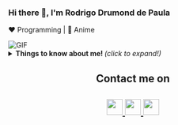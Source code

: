 ### Hi there 👋, I'm Rodrigo Drumond de Paula 
:heart: Programming | :blue_heart: Anime
  
  <img align="center" alt="GIF" src="https://media.giphy.com/media/iIqmM5tTjmpOB9mpbn/giphy.gif" />

<details>
  <summary> <b> Things to know about me! </b> <i>(click to expand!)</i> </summary>
  
  <br>   
   <p align="center">
  [![Github Stats](https://github-readme-stats.vercel.app/api?username=rdrumond33&show_icons=true&title_color=fff&icon_color=79ff97&text_color=9f9f9f&bg_color=151515)](https://github.com/anuraghazra/github-readme-stats)
</p>

### - Languages and Tools

<p align="center">
   [![Top Langs](https://github-readme-stats.vercel.app/api/top-langs/?username=rdrumond33&layout=compact)](https://github.com/anuraghazra/github-readme-stats)   
</p>

### - I'm currently...

- Teste.
---

</details>
  <h2 align="center">Contact me on</h2>
      <h2 align="center">
         <a href="https://www.linkedin.com/in/rodrigo-drumond-de-paula-481268120">
         <img src="https://github.com/gauravghongde/social-icons/blob/master/PNG/Black/LinkedIN_black.png" width="32" height="32"/>
         </a>     
         <a href="https://telegram.me/rdrumond33">
         <img src="https://github.com/gauravghongde/social-icons/blob/master/PNG/Black/Telegram_black.png" width="32" height="32"/>
         </a>
         <a href="https://discord.gg/rdrumond33">
         <img src="https://github.com/gauravghongde/social-icons/blob/master/PNG/Black/Discord_black.png" width="32" height="32"/>
         </a>      
      </h2>
      
<!--
**rdrumond33/rdrumond33** is a ✨ _special_ ✨ repository because its `README.md` (this file) appears on your GitHub profile.



Here are some ideas to get you started:

- 🔭 I’m currently working on ...
- 🌱 I’m currently learning ...
- 👯 I’m looking to collaborate on ...
- 🤔 I’m looking for help with ...
- 💬 Ask me about ...
- 📫 How to reach me: ...
- 😄 Pronouns: ...
- ⚡ Fun fact: ...
-->
